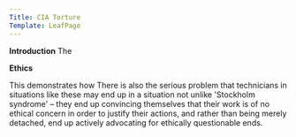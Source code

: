 ```yaml
---
Title: CIA Torture
Template: LeafPage
---
```


**Introduction**
The 


**Ethics**

This demonstrates how There is also the serious problem that technicians in situations like these may end up in a situation not unlike 'Stockholm syndrome' – they end up convincing themselves that their work is of no ethical concern in order to justify their actions, and rather than being merely detached, end up actively advocating for ethically questionable ends.  
